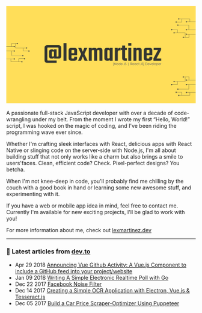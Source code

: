 [![Hi. I'm Lex 👋🏻](https://github.com/lexmartinez/lexmartinez/raw/master/readme-card-v3.jpg?v=3)](https://lexmartinez.com)

A passionate full-stack JavaScript developer with over a decade of code-wrangling under my belt. From the moment I wrote my first “Hello, World!” script, I was hooked on the magic of coding, and I've been riding the programming wave ever since.

Whether I'm crafting sleek interfaces with React, delicious apps with React Native or slinging code on the server-side with Node.js, I'm all about building stuff that not only works like a charm but also brings a smile to users'faces. Clean, efficient code? Check. Pixel-perfect designs? You betcha.

When I'm not knee-deep in code, you'll probably find me chilling by the couch with a good book in hand or learning some new awesome stuff, and experimenting with it.

If you have a web or mobile app idea in mind, feel free to contact me. Currently I'm available for new exciting projects, I'll be glad to work with you!

For more information about me, check out [lexmartinez.dev](https://lexmartinez.dev)

<hr>

### 📝 Latest articles from [dev.to](https://dev.to/lexmartinez)

- Apr 29 2018 [Announcing Vue Github Activity: A Vue.js Component to include a GitHub feed into your project/website](https://dev.to/lexmartinez/announcing-vue-github-activity-a-vuejs-component-to-include-a-github-feed-into-your-projectwebsite-4ge8)
- Jan 09 2018 [Writing A Simple Electronic Realtime Poll with Go](https://dev.to/lexmartinez/writing-a-simple-electronic-realtime-poll-with-go-4ejg)
- Dec 22 2017 [Facebook Noise Filter](https://dev.to/lexmartinez/facebook-noise-filter-2m75)
- Dec 14 2017 [Creating a Simple OCR Application with Electron, Vue.js & Tesseract.js](https://dev.to/lexmartinez/creating-a-simple-ocr-application-with-electron-vuejs--tesseractjs-bnk)
- Dec 05 2017 [Build a Car Price Scraper-Optimizer Using Puppeteer](https://dev.to/lexmartinez/build-a-car-price-scraper-optimizer-using-puppeteer-38p)

